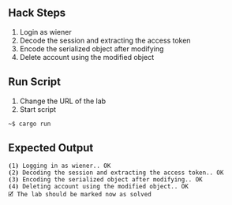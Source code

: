 ## Hack Steps

1. Login as wiener
2. Decode the session and extracting the access token
3. Encode the serialized object after modifying
4. Delete account using the modified object

## Run Script

1. Change the URL of the lab
2. Start script

```
~$ cargo run
```

## Expected Output

```
⦗1⦘ Logging in as wiener.. OK
⦗2⦘ Decoding the session and extracting the access token.. OK
⦗3⦘ Encoding the serialized object after modifying.. OK
⦗4⦘ Deleting account using the modified object.. OK
🗹 The lab should be marked now as solved
```
